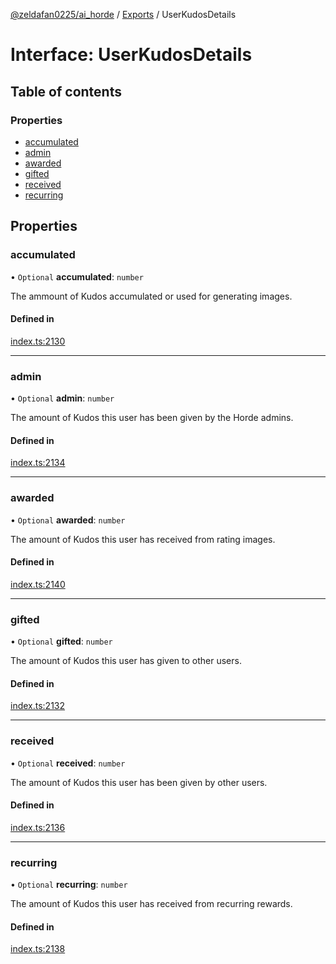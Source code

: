 [@zeldafan0225/ai_horde](../README.md) / [Exports](../modules.md) / UserKudosDetails

# Interface: UserKudosDetails

## Table of contents

### Properties

- [accumulated](UserKudosDetails.md#accumulated)
- [admin](UserKudosDetails.md#admin)
- [awarded](UserKudosDetails.md#awarded)
- [gifted](UserKudosDetails.md#gifted)
- [received](UserKudosDetails.md#received)
- [recurring](UserKudosDetails.md#recurring)

## Properties

### accumulated

• `Optional` **accumulated**: `number`

The ammount of Kudos accumulated or used for generating images.

#### Defined in

[index.ts:2130](https://github.com/ZeldaFan0225/ai_horde/blob/4b01aad/index.ts#L2130)

___

### admin

• `Optional` **admin**: `number`

The amount of Kudos this user has been given by the Horde admins.

#### Defined in

[index.ts:2134](https://github.com/ZeldaFan0225/ai_horde/blob/4b01aad/index.ts#L2134)

___

### awarded

• `Optional` **awarded**: `number`

The amount of Kudos this user has received from rating images.

#### Defined in

[index.ts:2140](https://github.com/ZeldaFan0225/ai_horde/blob/4b01aad/index.ts#L2140)

___

### gifted

• `Optional` **gifted**: `number`

The amount of Kudos this user has given to other users.

#### Defined in

[index.ts:2132](https://github.com/ZeldaFan0225/ai_horde/blob/4b01aad/index.ts#L2132)

___

### received

• `Optional` **received**: `number`

The amount of Kudos this user has been given by other users.

#### Defined in

[index.ts:2136](https://github.com/ZeldaFan0225/ai_horde/blob/4b01aad/index.ts#L2136)

___

### recurring

• `Optional` **recurring**: `number`

The amount of Kudos this user has received from recurring rewards.

#### Defined in

[index.ts:2138](https://github.com/ZeldaFan0225/ai_horde/blob/4b01aad/index.ts#L2138)
